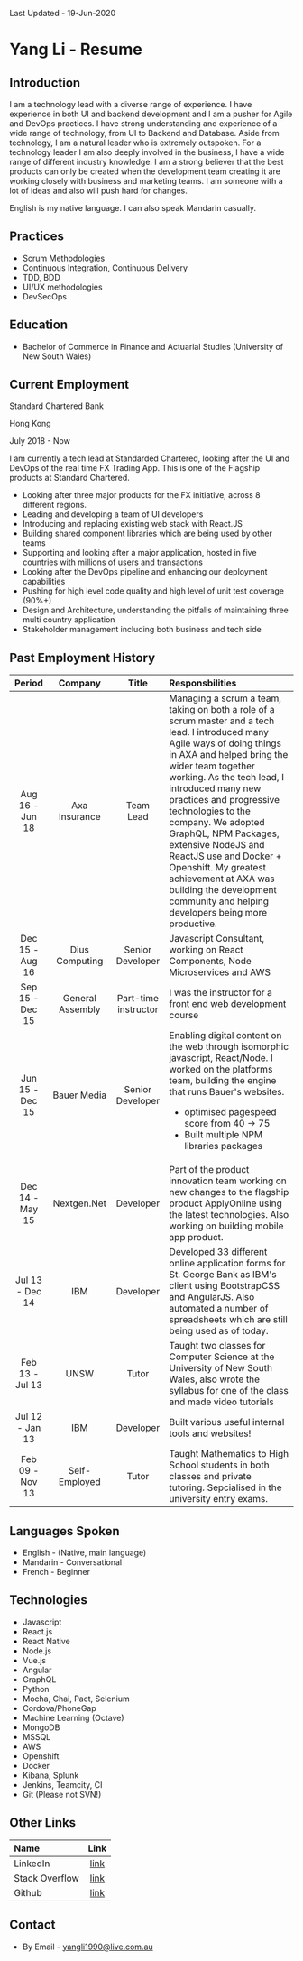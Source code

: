 Last Updated - 19-Jun-2020

# Yang Li - Resume

## Introduction
I am a technology lead with a diverse range of experience. I have experience in both UI and backend development and I am a pusher for Agile and DevOps practices. I have strong understanding and experience of a wide range of technology, from UI to Backend and Database. Aside from technology, I am a natural leader who is extremely outspoken. For a technology leader I am also deeply involved in the business, I have a wide range of different industry knowledge. I am a strong believer that the best products can only be created when the development team creating it are working closely with business and marketing teams. I am someone with a lot of ideas and also will push hard for changes. 

English is my native language. I can also speak Mandarin casually.

## Practices
* Scrum Methodologies
* Continuous Integration, Continuous Delivery
* TDD, BDD 
* UI/UX methodologies
* DevSecOps

## Education
* Bachelor of Commerce in Finance and Actuarial Studies (University of New South Wales)

## Current Employment
Standard Chartered Bank

Hong Kong

July 2018 - Now

I am currently a tech lead at Standarded Chartered, looking after the UI and DevOps of the real time FX Trading App. This is one of the Flagship products at Standard Chartered.

* Looking after three major products for the FX initiative, across 8 different regions.
* Leading and developing a team of UI developers
* Introducing and replacing existing web stack with React.JS
* Building shared component libraries which are being used by other teams
* Supporting and looking after a major application, hosted in five countries with millions of users and transactions
* Looking after the DevOps pipeline and enhancing our deployment capabilities
* Pushing for high level code quality and high level of unit test coverage (90%+)
* Design and Architecture, understanding the pitfalls of maintaining three multi country application
* Stakeholder management including both business and tech side

## Past Employment History
| Period            |  Company      | Title     | Responsbilities |
| :------------------:|:-------------:| :------:   | :---------------|
| Aug 16 - Jun 18 | Axa Insurance | Team Lead | Managing a scrum a team, taking on both a role of a scrum master and a tech lead. I introduced many Agile ways of doing things in AXA and helped bring the wider team together working. As the tech lead, I introduced many new practices and progressive technologies to the company. We adopted GraphQL, NPM Packages, extensive NodeJS and ReactJS use and Docker + Openshift. My greatest achievement at AXA was building the development community and helping developers being more productive. |
| Dec 15 - Aug 16  | Dius Computing   | Senior Developer | Javascript Consultant, working on React Components, Node Microservices and AWS |
| Sep 15 - Dec 15  | General Assembly   | Part-time instructor | I was the instructor for a front end web development course |
| Jun 15 - Dec 15  | Bauer Media   | Senior Developer | Enabling digital content on the web through isomorphic javascript, React/Node. I worked on the platforms team, building the engine that runs Bauer's websites. <ul><li>optimised pagespeed score from 40 -> 75</li><li>Built multiple NPM libraries packages</li></ul>|
| Dec 14 - May 15  | Nextgen.Net   | Developer | Part of the product innovation team working on new changes to the flagship product ApplyOnline using the latest technologies.  Also working on building mobile app product. |
| Jul 13 - Dec 14   | IBM           | Developer | Developed 33 different online application forms for St. George Bank as IBM's client using BootstrapCSS and AngularJS.  Also automated a number of spreadsheets which are still being used as of today.|
| Feb 13 - Jul 13   | UNSW          | Tutor     | Taught two classes for Computer Science at the University of New South Wales, also wrote the syllabus for one of the class and made video tutorials|
| Jul 12 - Jan 13   | IBM           | Developer    | Built various useful internal tools and websites! |
| Feb 09 - Nov 13   | Self-Employed | Tutor     | Taught Mathematics to High School students in both classes and private tutoring.  Sepcialised in the university entry exams.|

## Languages Spoken
* English - (Native, main language)
* Mandarin - Conversational
* French - Beginner

## Technologies
* Javascript
* React.js
* React Native
* Node.js
* Vue.js
* Angular
* GraphQL
* Python
* Mocha, Chai, Pact, Selenium
* Cordova/PhoneGap
* Machine Learning (Octave)
* MongoDB
* MSSQL
* AWS
* Openshift
* Docker
* Kibana, Splunk
* Jenkins, Teamcity, CI
* Git (Please not SVN!)

## Other Links
| Name                | Link |
| :-------------      |:-------------:| 
| LinkedIn | [link](https://www.linkedin.com/pub/yang-li/46/119/534?trk=pub-pbmap) |
| Stack Overflow| [link](http://stackoverflow.com/users/4062907/yang-li) |
| Github | [link](https://github.com/yangli1990) |

## Contact
* By Email - yangli1990@live.com.au


